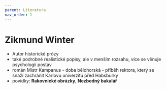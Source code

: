 ```yaml
---
parent: Literatura
nav_order: 1
---
```


# Zikmund Winter
- Autor historické prózy
- také podrobné realistické popisy, ale v menším rozsahu, více se věnuje psychologii postav
- román Mistr Kampanus - doba bělohorská - příběh rektora, který se snaží zachránit Karlovu univerzitu před Habsburky
- povídky: **Rakovnické obrázky**, **Nezbedný bakalář**